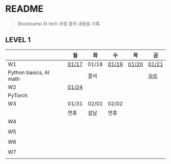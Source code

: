 # README

> Boostcamp AI tech 과정 중의 내용을 기록.



## LEVEL 1

|                        | 월                                                           | 화    | 수                                                           | 목                                                           | 금                                                           |
| ---------------------- | ------------------------------------------------------------ | ----- | ------------------------------------------------------------ | ------------------------------------------------------------ | ------------------------------------------------------------ |
| W1                     | [01/17](https://github.com/YJ0522771/TIL/blob/master/Study%20Note/Boostcamp%20AI%20tech/Level1/0117.md) | 01/18 | [01/19](https://github.com/YJ0522771/TIL/blob/master/Study%20Note/Boostcamp%20AI%20tech/Level1/0119.md) | [01/20](https://github.com/YJ0522771/TIL/blob/master/Study%20Note/Boostcamp%20AI%20tech/Level1/0120.md) | [01/21](https://github.com/YJ0522771/TIL/blob/master/Study%20Note/Boostcamp%20AI%20tech/Level1/0121.md) |
| Python basics, AI math |                                                              | 결석  |                                                              |                                                              | [실습](https://github.com/YJ0522771/TIL/blob/master/Study%20Note/Boostcamp%20AI%20tech/Level1/0121.ipynb) |
| W2                     | [01/24](https://github.com/YJ0522771/TIL/blob/master/Study%20Note/Boostcamp%20AI%20tech/Level1/0124.md) |       |                                                              |                                                              |                                                              |
| PyTorch                |                                                              |       |                                                              |                                                              |                                                              |
| W3                     | 01/31                                                        | 02/01 | 02/02                                                        |                                                              |                                                              |
|                        | 연휴                                                         | 설날  | 연휴                                                         |                                                              |                                                              |
| W4                     |                                                              |       |                                                              |                                                              |                                                              |
|                        |                                                              |       |                                                              |                                                              |                                                              |
| W5                     |                                                              |       |                                                              |                                                              |                                                              |
|                        |                                                              |       |                                                              |                                                              |                                                              |
| W6                     |                                                              |       |                                                              |                                                              |                                                              |
|                        |                                                              |       |                                                              |                                                              |                                                              |
| W7                     |                                                              |       |                                                              |                                                              |                                                              |
|                        |                                                              |       |                                                              |                                                              |                                                              |

